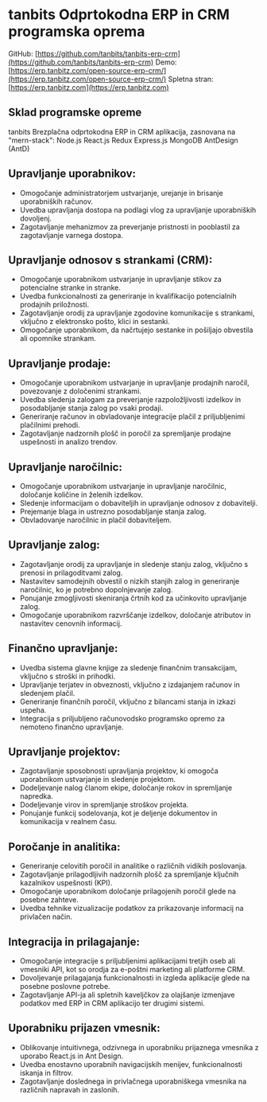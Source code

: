 # tanbits Odprtokodna ERP in CRM programska oprema

GitHub: [https://github.com/tanbits/tanbits-erp-crm](https://github.com/tanbits/tanbits-erp-crm)
Demo: [https://erp.tanbitz.com/open-source-erp-crm/](https://erp.tanbitz.com/open-source-erp-crm/)
Spletna stran: [https://erp.tanbitz.com](https://erp.tanbitz.com)

## Sklad programske opreme

tanbits Brezplačna odprtokodna ERP in CRM aplikacija, zasnovana na "mern-stack": Node.js React.js Redux Express.js MongoDB AntDesign (AntD)

## Upravljanje uporabnikov:

- Omogočanje administratorjem ustvarjanje, urejanje in brisanje uporabniških računov.
- Uvedba upravljanja dostopa na podlagi vlog za upravljanje uporabniških dovoljenj.
- Zagotavljanje mehanizmov za preverjanje pristnosti in pooblastil za zagotavljanje varnega dostopa.

## Upravljanje odnosov s strankami (CRM):

- Omogočanje uporabnikom ustvarjanje in upravljanje stikov za potencialne stranke in stranke.
- Uvedba funkcionalnosti za generiranje in kvalifikacijo potencialnih prodajnih priložnosti.
- Zagotavljanje orodij za upravljanje zgodovine komunikacije s strankami, vključno z elektronsko pošto, klici in sestanki.
- Omogočanje uporabnikom, da načrtujejo sestanke in pošiljajo obvestila ali opomnike strankam.

## Upravljanje prodaje:

- Omogočanje uporabnikom ustvarjanje in upravljanje prodajnih naročil, povezovanje z določenimi strankami.
- Uvedba sledenja zalogam za preverjanje razpoložljivosti izdelkov in posodabljanje stanja zalog po vsaki prodaji.
- Generiranje računov in obvladovanje integracije plačil z priljubljenimi plačilnimi prehodi.
- Zagotavljanje nadzornih plošč in poročil za spremljanje prodajne uspešnosti in analizo trendov.

## Upravljanje naročilnic:

- Omogočanje uporabnikom ustvarjanje in upravljanje naročilnic, določanje količine in želenih izdelkov.
- Sledenje informacijam o dobaviteljih in upravljanje odnosov z dobavitelji.
- Prejemanje blaga in ustrezno posodabljanje stanja zalog.
- Obvladovanje naročilnic in plačil dobaviteljem.

## Upravljanje zalog:

- Zagotavljanje orodij za upravljanje in sledenje stanju zalog, vključno s prenosi in prilagoditvami zalog.
- Nastavitev samodejnih obvestil o nizkih stanjih zalog in generiranje naročilnic, ko je potrebno dopolnjevanje zalog.
- Ponujanje zmogljivosti skeniranja črtnih kod za učinkovito upravljanje zalog.
- Omogočanje uporabnikom razvrščanje izdelkov, določanje atributov in nastavitev cenovnih informacij.

## Finančno upravljanje:

- Uvedba sistema glavne knjige za sledenje finančnim transakcijam, vključno s stroški in prihodki.
- Upravljanje terjatev in obveznosti, vključno z izdajanjem računov in sledenjem plačil.
- Generiranje finančnih poročil, vključno z bilancami stanja in izkazi uspeha.
- Integracija s priljubljeno računovodsko programsko opremo za nemoteno finančno upravljanje.

## Upravljanje projektov:

- Zagotavljanje sposobnosti upravljanja projektov, ki omogoča uporabnikom ustvarjanje in sledenje projektom.
- Dodeljevanje nalog članom ekipe, določanje rokov in spremljanje napredka.
- Dodeljevanje virov in spremljanje stroškov projekta.
- Ponujanje funkcij sodelovanja, kot je deljenje dokumentov in komunikacija v realnem času.

## Poročanje in analitika:

- Generiranje celovitih poročil in analitike o različnih vidikih poslovanja.
- Zagotavljanje prilagodljivih nadzornih plošč za spremljanje ključnih kazalnikov uspešnosti (KPI).
- Omogočanje uporabnikom določanje prilagojenih poročil glede na posebne zahteve.
- Uvedba tehnike vizualizacije podatkov za prikazovanje informacij na privlačen način.

## Integracija in prilagajanje:

- Omogočanje integracije s priljubljenimi aplikacijami tretjih oseb ali vmesniki API, kot so orodja za e-poštni marketing ali platforme CRM.
- Dovoljevanje prilagajanja funkcionalnosti in izgleda aplikacije glede na posebne poslovne potrebe.
- Zagotavljanje API-ja ali spletnih kaveljčkov za olajšanje izmenjave podatkov med ERP in CRM aplikacijo ter drugimi sistemi.

## Uporabniku prijazen vmesnik:

- Oblikovanje intuitivnega, odzivnega in uporabniku prijaznega vmesnika z uporabo React.js in Ant Design.
- Uvedba enostavno uporabnih navigacijskih menijev, funkcionalnosti iskanja in filtrov.
- Zagotavljanje doslednega in privlačnega uporabniškega vmesnika na različnih napravah in zaslonih.
